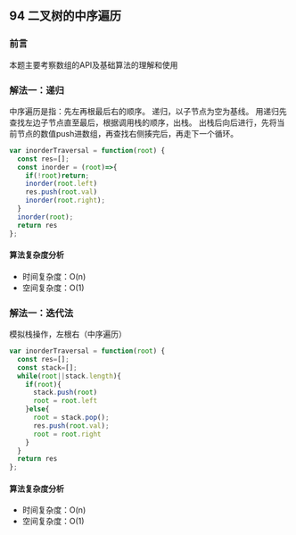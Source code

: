 ## 94 二叉树的中序遍历

### 前言
本题主要考察数组的API及基础算法的理解和使用


### 解法一：递归
中序遍历是指：先左再根最后右的顺序。
递归，以子节点为空为基线。
用递归先查找左边子节点直至最后，根据调用栈的顺序，出栈。
出栈后向后进行，先将当前节点的数值push进数组，再查找右侧揍完后，再走下一个循环。

```js
var inorderTraversal = function(root) {
  const res=[];
  const inorder = (root)=>{
    if(!root)return;
    inorder(root.left)
    res.push(root.val)
    inorder(root.right);
  }
  inorder(root);
  return res
};
```

#### 算法复杂度分析
- 时间复杂度：O(n)
- 空间复杂度：O(1) 
&nbsp;
    
### 解法一：迭代法
模拟栈操作，左根右（中序遍历）

```js
var inorderTraversal = function(root) {
  const res=[];
  const stack=[];
  while(root||stack.length){
    if(root){
      stack.push(root)
      root = root.left
    }else{
      root = stack.pop();
      res.push(root.val);
      root = root.right
    }
  }
  return res
};
```

#### 算法复杂度分析
- 时间复杂度：O(n)
- 空间复杂度：O(1) 
&nbsp;